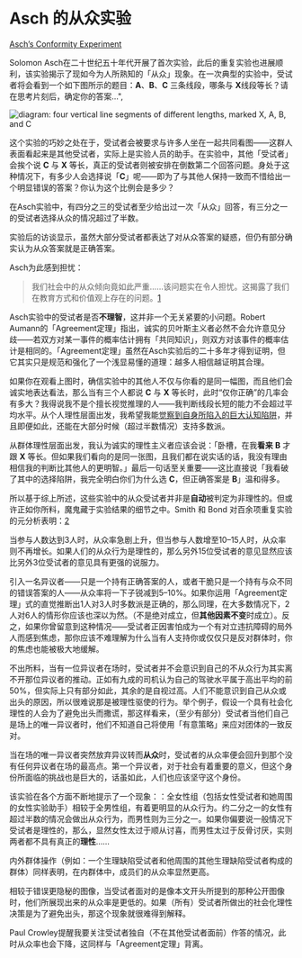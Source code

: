 # Asch 的从众实验

[Asch’s Conformity Experiment](https://www.readthesequences.com/Aschs-Conformity-Experiment)

Solomon Asch在二十世纪五十年代开展了首次实验，此后的重复实验也进展顺利，该实验揭示了现如今为人所熟知的「从众」现象。在一次典型的实验中，受试者将会看到一个如下图所示的题目：**A**、**B**、**C** 三条线段，哪条与 **X**线段等长？请在思考片刻后，确定你的答案…",

 ![diagram: four vertical line segments of different lengths, marked X, A, B, and C](https://www.readthesequences.com/wiki/uploads/asch2.png)

这个实验的巧妙之处在于，受试者会被要求与许多人坐在一起共同看图——这群人表面看起来是其他受试者，实际上是实验人员的助手。在实验中，其他「受试者」会挨个说 **C** 与 **X** 等长，真正的受试者则被安排在倒数第二个回答问题。身处于这种情况下，有多少人会选择说「**C**」呢——即为了与其他人保持一致而不惜给出一个明显错误的答案？你认为这个比例会是多少？

在Asch实验中，有四分之三的受试者至少给出过一次「从众」回答，有三分之一的受试者选择从众的情况超过了半数。

实验后的访谈显示，虽然大部分受试者都表达了对从众答案的疑惑，但仍有部分确实认为从众答案就是正确答案。

Asch为此感到担忧：

> 我们社会中的从众倾向竟如此严重……该问题实在令人担忧。这揭露了我们在教育方式和价值观上存在的问题。[1](https://www.readthesequences.com/Aschs-Conformity-Experiment#footnote1)

Asch实验中的受试者是否**不理智**，这并非一个无关紧要的小问题。Robert Aumann的「Agreement定理」指出，诚实的贝叶斯主义者必然不会允许意见分歧——若双方对某一事件的概率估计拥有「共同知识」，则双方对该事件的概率估计是相同的。「Agreement定理」虽然在Asch实验后的二十多年才得到证明，但它其实只是规范和强化了一个浅显易懂的道理：越多人相信越证明其合理。

如果你在观看上图时，确信实验中的其他人不仅与你看的是同一幅图，而且他们会诚实地表达看法，那么当有三个人都说 **C** 与 **X** 等长时，此时“仅你正确”的几率会有多大？我得说我不是个擅长视觉推理的人——我判断线段长短的能力不会超过平均水平。从个人理性层面出发，我希望我能[觉察到自身所陷入的巨大认知陷阱](https://www.readthesequences.com/Your-Strength-As-A-Rationalist)，并且即便如此，还能在大部分时候（超过半数情况）支持多数派。

从群体理性层面出发，我认为诚实的理性主义者应该会说：「卧槽，在我**看来** **B** 才跟 **X** 等长。但如果我们看向的是同一张图，且我们都在说实话的话，我没有理由相信我的判断比其他人的更明智。」最后一句话至关重要——这比直接说「我看破了其中的选择陷阱，我完全明白你们为什么选 **C**，但正确答案是 **B**」温和得多。

所以基于综上所述，这些实验中的从众受试者并非是**自动**被判定为非理性的。但或许正如你所料，魔鬼藏于实验结果的细节之中。Smith 和 Bond 对百余项重复实验的元分析表明：[2](https://www.readthesequences.com/Aschs-Conformity-Experiment#footnote2)

当参与人数达到3人时，从众率急剧上升，但当参与人数增至10–15人时，从众率则不再增长。如果人们的从众行为是理性的，那么另外15位受试者的意见显然应该比另外3位受试者的意见具有更强的说服力。

引入一名异议者——只是一个持有正确答案的人，或者干脆只是一个持有与众不同的错误答案的人——从众率将一下子锐减到5–10%。如果你运用「Agreement定理」式的直觉推断出1人对3人时多数派是正确的，那么同理，在大多数情况下，2人对6人的情形你应该也深以为然。（不是绝对成立，但**其他因素不变**时成立）。反之，如果你曾留意到这种情况——受试者正因害怕成为一个有对立违抗障碍的局外人而感到焦虑，那你应该不难理解为什么当有人支持你或仅仅只是反对群体时，你的焦虑也能被极大地缓解。

不出所料，当有一位异议者在场时，受试者并不会意识到自己的不从众行为其实离不开那位异议者的推动。正如有九成的司机认为自己的驾驶水平属于高出平均的前50%，但实际上只有部分如此，其余的是自视过高。人们不能意识到自己从众或出头的原因，所以很难说那是被理性驱使的行为。举个例子，假设一个具有社会化理性的人会为了避免出头而撒谎，那这样看来，（至少有部分）受试者当他们自己是场上的唯一异议者时，他们不知道自己将使用「有意策略」来应对团体的一致反对。

当在场的唯一异议者突然放弃异议转而**从众**时，受试者的从众率便会回升到那个没有任何异议者在场的最高点。第一个异议者，对于社会有着重要的意义，但这个身份所面临的挑战也是巨大的，话虽如此，人们也应该坚守这个身份。 

该实验在各个方面不断地提示了一个现象：：全女性组（包括女性受试者和她周围的女性实验助手）相较于全男性组，有着更明显的从众行为。约二分之一的女性有超过半数的情况会做出从众行为，而男性则为三分之一。如果你偏要说一般情况下受试者是理性的，那么，显然女性太过于顺从讨喜，而男性太过于反骨讨厌，实则两者都不具有真正的**理性**……

内外群体操作（例如：一个生理缺陷受试者和他周围的其他生理缺陷受试者构成的群体）同样表明，在内群体中，成员们的从众率显然更高。

相较于错误更隐秘的图像，当受试者面对的是像本文开头所提到的那种公开图像时，他们所展现出来的从众率是更低的。如果（所有）受试者所做出的社会化理性决策是为了避免出头，那这个现象就很难得到解释。

Paul Crowley提醒我要关注受试者独自（不在其他受试者面前）作答的情况，此时从众率也会下降，这同样与「Agreement定理」背离。